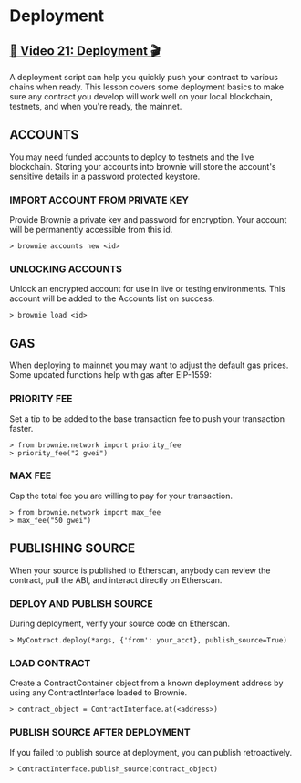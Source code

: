 # Deployment

## [🎥 Video 21: Deployment 🎬](https://youtu.be/u5eLhpGKtbM)
 
A deployment script can help you quickly push your contract to various chains when ready.  This lesson covers some deployment basics to make sure any contract you develop will work well on your local blockchain, testnets, and when you're ready, the mainnet.

## ACCOUNTS
You may need funded accounts to deploy to testnets and the live blockchain.  Storing your accounts into brownie will store the account's sensitive details in a password protected keystore.

### IMPORT ACCOUNT FROM PRIVATE KEY
Provide Brownie a private key and password for encryption.
Your account will be permanently accessible from this id.

	> brownie accounts new <id>

### UNLOCKING ACCOUNTS
Unlock an encrypted account for use in live or testing environments.
This account will be added to the Accounts list on success.

	> brownie load <id>


## GAS
When deploying to mainnet you may want to adjust the default gas prices.  Some updated functions help with gas after EIP-1559:

### PRIORITY FEE
Set a tip to be added to the base transaction fee to push your transaction faster.

	> from brownie.network import priority_fee
	> priority_fee("2 gwei")

### MAX FEE
Cap the total fee you are willing to pay for your transaction.

	> from brownie.network import max_fee
	> max_fee("50 gwei")


## PUBLISHING SOURCE
When your source is published to Etherscan, anybody can review the contract, pull the ABI, and interact directly on Etherscan.

### DEPLOY AND PUBLISH SOURCE
During deployment, verify your source code on Etherscan.

	> MyContract.deploy(*args, {'from': your_acct}, publish_source=True)

### LOAD CONTRACT
Create a ContractContainer object from a known deployment address by using any ContractInterface loaded to Brownie.

	> contract_object = ContractInterface.at(<address>)

### PUBLISH SOURCE AFTER DEPLOYMENT
If you failed to publish source at deployment, you can publish retroactively.

	> ContractInterface.publish_source(contract_object)

